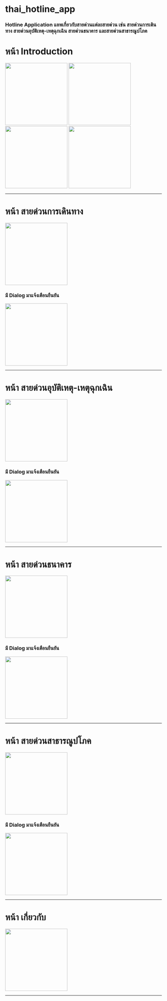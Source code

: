 # thai_hotline_app

### Hotline Application แอพเกี่ยวกับสายด่วนแต่ละสายด่วน เช่น สายด่วนการเดินทาง สายด่วนอุบัติเหตุ-เหตุฉุกเฉิน สายด่วนธนาคาร และสายด่วนสาธารณูปโภค

###

# หน้า Introduction
<img src="https://github.com/user-attachments/assets/c88afbaf-5b8a-43fa-af9c-f71ca90c0a8c" width = "200px">
<img src="https://github.com/user-attachments/assets/f4d49e81-ada9-41e0-916a-140e208ac2dc" width = "200px">
<img src="https://github.com/user-attachments/assets/0c3382f4-be0a-40b1-baae-1fd3e98eb29e" width = "200px">
<img src="https://github.com/user-attachments/assets/d375f935-89de-4d3b-abe7-160a0d46064b" width = "200px">
<hr>

# หน้า สายด่วนการเดินทาง
<img src="https://github.com/user-attachments/assets/899a2bb9-2e95-472c-8c2a-9592d9b52324" width = "200px">

### มี Dialog มาแจ้งเตือนยืนยัน
<img src="https://github.com/user-attachments/assets/1ec29cc7-3514-426a-928f-8b0a979510db" width = "200px">
<hr>

# หน้า สายด่วนอุบัติเหตุ-เหตุฉุกเฉิน
<img src="https://github.com/user-attachments/assets/c4e7515e-560a-415b-b68b-b899c136c502" width = "200px">

### มี Dialog มาแจ้งเตือนยืนยัน
<img src="https://github.com/user-attachments/assets/baf034a5-bfdd-42b1-b810-558a7906924b" width = "200px">
<hr>

# หน้า สายด่วนธนาคาร
<img src="https://github.com/user-attachments/assets/59848524-5f75-4a7a-b1e3-00e5995d3b55" width = "200px">

### มี Dialog มาแจ้งเตือนยืนยัน
<img src="https://github.com/user-attachments/assets/0a74f1e3-9e8a-4a95-926d-3faa4812c8d5" width = "200px">
<hr>

# หน้า สายด่วนสาธารณูปโภค
<img src="https://github.com/user-attachments/assets/10bb753e-617b-47f0-949c-bb78fb6d5c18" width = "200px">

### มี Dialog มาแจ้งเตือนยืนยัน
<img src="https://github.com/user-attachments/assets/dc4374dd-d9dc-4a15-bccf-12e7a5c3e3a0" width = "200px">
<hr>

# หน้า เกี่ยวกับ
<img src="https://github.com/user-attachments/assets/20b33cfa-6068-4c46-b75f-2dfddd439543" width = "200px">
<hr>



